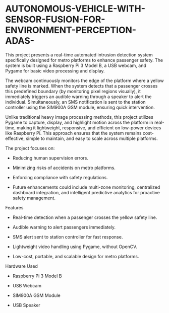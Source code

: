 # AUTONOMOUS-VEHICLE-WITH-SENSOR-FUSION-FOR-ENVIRONMENT-PERCEPTION-ADAS-

This project presents a real-time automated intrusion detection system specifically designed for metro platforms to enhance passenger safety. The system is built using a Raspberry Pi 3 Model B, a USB webcam, and Pygame for basic video processing and display.

The webcam continuously monitors the edge of the platform where a yellow safety line is marked. When the system detects that a passenger crosses this predefined boundary (by monitoring pixel regions visually), it immediately triggers an audible warning through a speaker to alert the individual. Simultaneously, an SMS notification is sent to the station controller using the SIM900A GSM module, ensuring quick intervention.

Unlike traditional heavy image processing methods, this project utilizes Pygame to capture, display, and highlight motion across the platform in real-time, making it lightweight, responsive, and efficient on low-power devices like Raspberry Pi.
This approach ensures that the system remains cost-effective, simple to maintain, and easy to scale across multiple platforms.

The project focuses on:

* Reducing human supervision errors.

* Minimizing risks of accidents on metro platforms.

* Enforcing compliance with safety regulations.

* Future enhancements could include multi-zone monitoring, centralized dashboard integration, and intelligent predictive analytics for proactive safety management.

Features
* Real-time detection when a passenger crosses the yellow safety line.

* Audible warning to alert passengers immediately.

* SMS alert sent to station controller for fast response.

* Lightweight video handling using Pygame, without OpenCV.

* Low-cost, portable, and scalable design for metro platforms.

Hardware Used
* Raspberry Pi 3 Model B

* USB Webcam

* SIM900A GSM Module

* USB Speaker

